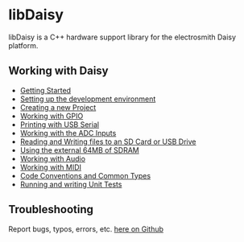 # libDaisy

libDaisy is a C++ hardware support library for the electrosmith Daisy platform.

## Working with Daisy

* [Getting Started](https://github.com/electro-smith/DaisyWiki/wiki)
* [Setting up the development environment](https://github.com/electro-smith/DaisyWiki/wiki/1.-Setting-Up-Your-Development-Environment)
* [Creating a new Project](https://github.com/electro-smith/DaisyWiki/wiki/How-To:-Create-a-New-Project)
* [Working with GPIO](Working-With-GPIO.md)
* [Printing with USB Serial](Printing-With-USB.md)
* [Working with the ADC Inputs](Working-With-ADC.md)
* [Reading and Writing files to an SD Card or USB Drive]()
* [Using the external 64MB of SDRAM](Using-External-SDRAM.md)
* [Working with Audio](Working-with-Audio.md)
* [Working with MIDI](Working-with-MIDI.md)
* [Code Conventions and Common Types]()
* [Running and writing Unit Tests](Unit-Testing.md)

## Troubleshooting

Report bugs, typos, errors, etc. [here on Github](https://github.com/electro-smith/libDaisy/issues)
